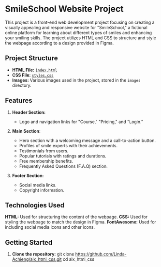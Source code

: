 # SmileSchool Website Project

This project is a front-end web development project focusing on creating a visually appealing and responsive website for "SmileSchool," a fictional online platform for learning about different types of smiles and enhancing your smiling skills. The project utilizes HTML and CSS to structure and style the webpage according to a design provided in Figma.

## Project Structure

- **HTML File:** [`index.html`](./index.html)
- **CSS File:** [`styles.css`](./styles.css)
- **Images:** Various images used in the project, stored in the `images` directory.

## Features

1. **Header Section:**
   - Logo and navigation links for "Course," "Pricing," and "Login."
   
2. **Main Section:**
   - Hero section with a welcoming message and a call-to-action button.
   - Profiles of smile experts with their achievements.
   - Testimonials from users.
   - Popular tutorials with ratings and durations.
   - Free membership benefits.
   - Frequently Asked Questions (F.A.Q) section.

3. **Footer Section:**
   - Social media links.
   - Copyright information.

## Technologies Used

 **HTML:** Used for structuring the content of the webpage.
 **CSS:** Used for styling the webpage to match the design in Figma.
 **FontAwesome:** Used for including social media icons and other icons.

## Getting Started

1. **Clone the repository:**
   git clone https://github.com/Linda-Achieng/alx_html_css.git
   cd alx_html_css
